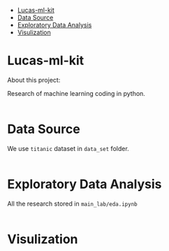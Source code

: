- [Lucas-ml-kit](#lucas-ml-kit)
- [Data Source](#data-source)
- [Exploratory Data Analysis](#exploratory-data-analysis)
- [Visulization](#visulization)

# Lucas-ml-kit

About this project: 

Research of machine learning coding in python.
<br>
<br>

# Data Source

We use `titanic` dataset in `data_set` folder.
<br>
<br>

# Exploratory Data Analysis

All the research stored in `main_lab/eda.ipynb`
<br>
<br>
# Visulization
